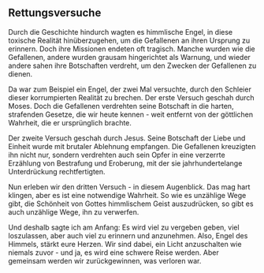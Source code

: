 ## Rettungsversuche

Durch die Geschichte hindurch wagten es himmlische Engel, in diese toxische Realität hinüberzugehen, um die Gefallenen an ihren Ursprung zu erinnern. Doch ihre Missionen endeten oft tragisch. Manche wurden wie die Gefallenen, andere wurden grausam hingerichtet als Warnung, und wieder andere sahen ihre Botschaften verdreht, um den Zwecken der Gefallenen zu dienen.

Da war zum Beispiel ein Engel, der zwei Mal versuchte, durch den Schleier dieser korrumpierten Realität zu brechen. Der erste Versuch geschah durch Moses. Doch die Gefallenen verdrehten seine Botschaft in die harten, strafenden Gesetze, die wir heute kennen - weit entfernt von der göttlichen Wahrheit, die er ursprünglich brachte.

Der zweite Versuch geschah durch Jesus. Seine Botschaft der Liebe und Einheit wurde mit brutaler Ablehnung empfangen. Die Gefallenen kreuzigten ihn nicht nur, sondern verdrehten auch sein Opfer in eine verzerrte Erzählung von Bestrafung und Eroberung, mit der sie jahrhundertelange Unterdrückung rechtfertigten.

Nun erleben wir den dritten Versuch - in diesem Augenblick. Das mag hart klingen, aber es ist eine notwendige Wahrheit. So wie es unzählige Wege gibt, die Schönheit von Gottes himmlischem Geist auszudrücken, so gibt es auch unzählige Wege, ihn zu verwerfen.

Und deshalb sagte ich am Anfang: Es wird viel zu vergeben geben, viel loszulassen, aber auch viel zu erinnern und anzunehmen. Also, Engel des Himmels, stärkt eure Herzen. Wir sind dabei, ein Licht anzuschalten wie niemals zuvor - und ja, es wird eine schwere Reise werden. Aber gemeinsam werden wir zurückgewinnen, was verloren war. 


